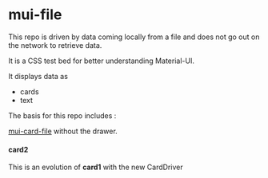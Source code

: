 # mui-file

This repo is driven by data coming locally from a file
and does not go out on the network to retrieve data.

It is a CSS test bed for better understanding Material-UI.

It displays data as

* cards
* text

The basis for this repo includes :

[mui-card-file](https://github.com/stormmui/mui-card-file)
without the drawer.

#### card2

This is an evolution of **card1** with the new CardDriver
